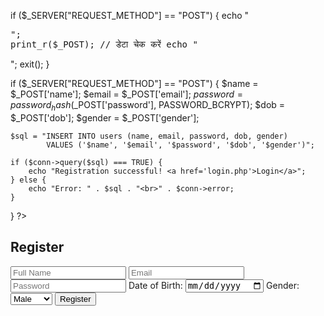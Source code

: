 if ($_SERVER["REQUEST_METHOD"] == "POST") {
    echo "<pre>";
    print_r($_POST);  // डेटा चेक करें
    echo "</pre>";
    exit();
}

if ($_SERVER["REQUEST_METHOD"] == "POST") {
    $name = $_POST['name'];
    $email = $_POST['email'];
    $password = password_hash($_POST['password'], PASSWORD_BCRYPT);
    $dob = $_POST['dob'];
    $gender = $_POST['gender'];

    $sql = "INSERT INTO users (name, email, password, dob, gender) 
            VALUES ('$name', '$email', '$password', '$dob', '$gender')";

    if ($conn->query($sql) === TRUE) {
        echo "Registration successful! <a href='login.php'>Login</a>";
    } else {
        echo "Error: " . $sql . "<br>" . $conn->error;
    }
}
?>

<!DOCTYPE html>
<html lang="en">
<head>
    <link rel="stylesheet" href="style.css">
    <title>Register</title>
</head>
<body>
    <form action="register.php" method="POST">
        <h2>Register</h2>
        <input type="text" name="name" placeholder="Full Name" required>
        <input type="email" name="email" placeholder="Email" required>
        <input type="password" name="password" placeholder="Password" required>
        <label>Date of Birth:</label>
        <input type="date" name="dob" required>
        <label>Gender:</label>
        <select name="gender" required>
            <option value="Male">Male</option>
            <option value="Female">Female</option>
            <option value="Other">Other</option>
        </select>
        <button type="submit">Register</button>
    </form>
</body>
</html>
